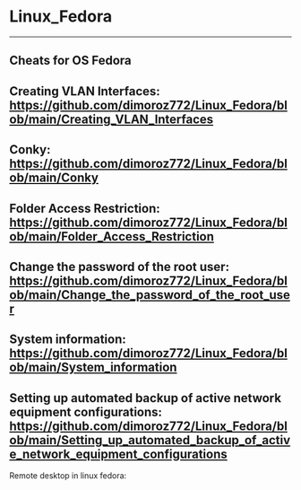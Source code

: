 # Linux_Fedora
-------------------------------------------------------------------------------------------------------------------------------------------------------
Cheats for OS Fedora
-------------------------------------------------------------------------------------------------------------------------------------------------------
Creating VLAN Interfaces: https://github.com/dimoroz772/Linux_Fedora/blob/main/Creating_VLAN_Interfaces
-------------------------------------------------------------------------------------------------------------------------------------------------------
Conky: https://github.com/dimoroz772/Linux_Fedora/blob/main/Conky
-------------------------------------------------------------------------------------------------------------------------------------------------------
Folder Access Restriction: https://github.com/dimoroz772/Linux_Fedora/blob/main/Folder_Access_Restriction
-------------------------------------------------------------------------------------------------------------------------------------------------------
Change the password of the root user: https://github.com/dimoroz772/Linux_Fedora/blob/main/Change_the_password_of_the_root_user
-------------------------------------------------------------------------------------------------------------------------------------------------------
System information: https://github.com/dimoroz772/Linux_Fedora/blob/main/System_information
-------------------------------------------------------------------------------------------------------------------------------------------------------
Setting up automated backup of active network equipment configurations: https://github.com/dimoroz772/Linux_Fedora/blob/main/Setting_up_automated_backup_of_active_network_equipment_configurations
-------------------------------------------------------------------------------------------------------------------------------------------------------
Remote desktop in linux fedora: 
